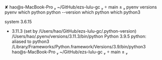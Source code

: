  ✘ hao@s-MacBook-Pro  ~/GitHub/ezs-lulu-gc   main ±  pyenv versions
pyenv which python
python --version
which python
which python3

  system
  3.6.15
* 3.11.3 (set by /Users/hao/GitHub/ezs-lulu-gc/.python-version)
/Users/hao/.pyenv/versions/3.11.3/bin/python
Python 3.9.5
python: aliased to python3
/Library/Frameworks/Python.framework/Versions/3.9/bin/python3
 hao@s-MacBook-Pro  ~/GitHub/ezs-lulu-gc   main ±  
